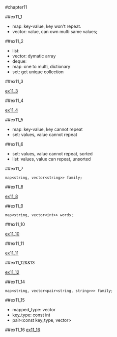 #chapter11

##ex11_1

* map: key-value, key won't repeat.
* vector: value, can own multi same values;

##ex11_2

* list: 
* vector: dymatic array
* deque: 
* map: one to multi, dictionary
* set: get unique collection


##ex11_3

[ex11_3](https://github.com/suisuihan/cpp-primer/blob/master/chapter10/ex11_3.cpp)


##ex11_4

[ex11_4](https://github.com/suisuihan/cpp-primer/blob/master/chapter10/ex11_4.cpp)

##ex11_5
* map: key-value, key cannot repeat
* set: values, value cannot repeat

##ex11_6

* set:  values, value cannot repeat, sorted
* list: values, value can repeat, unsorted

##ex11_7

```
map<string, vector<string>> family;
```

##ex11_8

[ex11_8](https://github.com/suisuihan/cpp-primer/blob/master/chapter10/ex11_8.cpp)

##ex11_9

~~~
map<string, vector<int>> words;
~~~

##ex11_10

[ex11_10](https://github.com/suisuihan/cpp-primer/blob/master/chapter10/ex11_10.cpp)




##ex11_11

[ex11_11](https://github.com/suisuihan/cpp-primer/blob/master/chapter10/ex11_11.cpp)


##ex11_12&&13

[ex11_12](https://github.com/suisuihan/cpp-primer/blob/master/chapter10/ex11_12.cpp)


##ex11_14
```
map<string, vector<pair<string, string>>> family;
```

##ex11_15
* mapped_type:  vector<int>
* key_type: const int
* pair<const key_type, vector<int>>


##ex11_16
[ex11_16](https://github.com/suisuihan/cpp-primer/blob/master/chapter10/ex11_16.cpp)

##








































